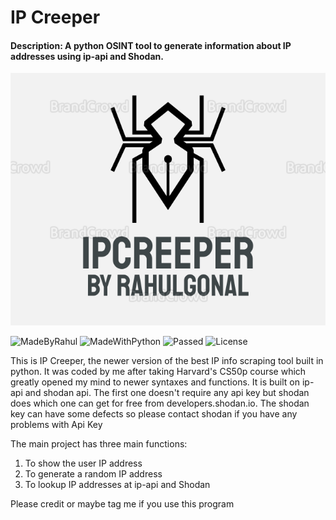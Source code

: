 # IP Creeper
#### Description: A python OSINT tool to generate information about IP addresses using ip-api and Shodan.

<p align="center">
  <img src="https://github.com/RahulGonal/IpCreeper/blob/0981569365f1d1d1458feaf9d0250c05de89336e/preview.png" />
</p>

![MadeByRahul](https://img.shields.io/badge/Made%20By-RahulGonal-orange)
![MadeWithPython](https://img.shields.io/badge/Made%20With-Python-blue)
![Passed](https://img.shields.io/badge/Tests-Succesfully%20Passed-brightgreen)
![License](https://img.shields.io/badge/License-MIT-orange)


This is IP Creeper, the newer version of the best IP info scraping tool built in python.
It was coded by me after taking Harvard's CS50p course which greatly opened my mind to newer syntaxes and functions. It is built on ip-api and shodan api.
The first one doesn't require any api key but shodan does which one can get for free from developers.shodan.io.
The shodan key can have some defects so please contact shodan if you have any problems with Api Key

The main project has three main functions:
1. To show the user IP address
2. To generate a random IP address
3. To lookup IP addresses at ip-api and Shodan

Please credit or maybe tag me if you use this program
